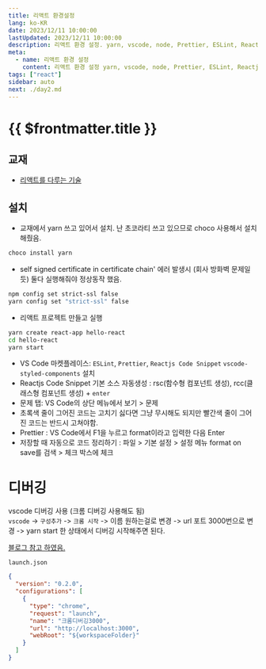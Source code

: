 ```yaml
---
title: 리액트 환경설정
lang: ko-KR
date: 2023/12/11 10:00:00
lastUpdated: 2023/12/11 10:00:00
description: 리액트 환경 설정. yarn, vscode, node, Prettier, ESLint, Reactjs Code Snippet, 디버깅
meta:
  - name: 리액트 환경 설정
    content: 리액트 환경 설정 yarn, vscode, node, Prettier, ESLint, Reactjs Code Snippet, 디버깅
tags: ["react"]
sidebar: auto
next: ./day2.md
---
```


# {{ $frontmatter.title }}

## 교재

- [리액트를 다루는 기술](https://thebook.io/080203/)

## 설치

- 교재에서 yarn 쓰고 있어서 설치. 난 초코라티 쓰고 있으므로 choco 사용해서 설치해줬음.

```sh
choco install yarn
```

- self signed certificate in certificate chain' 에러 발생시 (회사 방화벽 문제일듯) 둘다 실행해줘야 정상동작 했음.

```sh
npm config set strict-ssl false
yarn config set "strict-ssl" false
```

- 리액트 프로젝트 만들고 실행

```sh
yarn create react-app hello-react
cd hello-react
yarn start
```

- VS Code 마켓플레이스: `ESLint`, `Prettier`, `Reactjs Code Snippet` `vscode-styled-components` 설치
- Reactjs Code Snippet 기본 소스 자동생성 : rsc(함수형 컴포넌트 생성), rcc(클래스형 컴포넌트 생성) + `enter`
- 문제 탭: VS Code의 상단 메뉴에서 보기 > 문제
- 초록색 줄이 그어진 코드는 고치기 싫다면 그냥 무시해도 되지만 빨간색 줄이 그어진 코드는 반드시 고쳐야함.
- Prettier : VS Code에서 F1을 누르고 format이라고 입력한 다음 Enter
- 저장할 때 자동으로 코드 정리하기 : 파일 > 기본 설정 > 설정 메뉴 format on save를 검색 > 체크 박스에 체크

# 디버깅

vscode 디버깅 사용 (크롬 디버깅 사용해도 됨)  
`vscode` -> `구성추가` -> `크롬 시작` -> 이름 원하는걸로 변경 -> url 포트 3000번으로 변경 -> yarn start 한 상태에서 디버깅 시작해주면 된다.

[블로그 참고 하였음.](https://kwonkyo.tistory.com/564#gsc.tab=0)

`launch.json`

```json
{
  "version": "0.2.0",
  "configurations": [
    {
      "type": "chrome",
      "request": "launch",
      "name": "크롬디버깅3000",
      "url": "http://localhost:3000",
      "webRoot": "${workspaceFolder}"
    }
  ]
}
```
